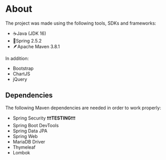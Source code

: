 # About
The project was made using the following tools, SDKs and frameworks:  

- ☕Java (JDK 16)
- 🍃Spring 2.5.2
- 🪶Apache Maven 3.8.1

In addition:
- Bootstrap
- ChartJS
- jQuery

## Dependencies
The following Maven dependencies are needed in order to work properly:

- Spring Security ❗❗❗**TESTING**❗❗❗
- Spring Boot DevTools
- Spring Data JPA
- Spring Web
- MariaDB Driver
- Thymeleaf
- Lombok